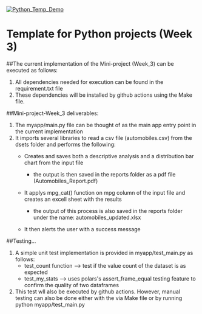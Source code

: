 [![Python_Temp_Demo](https://github.com/nogibjj/oo46_Python_Temp_W3/actions/workflows/actions.yml/badge.svg)][def]

# Template for Python projects (Week 3)

##The current implementation of the Mini-project (Week_3) can be executed as follows:

1. All dependencies needed for execution can be found in the requirement.txt file
2. These dependencies will be installed  by github actions using the Make file.


##Mini-project-Week_3 deliverables:
1. The myapp/main.py file can be thought of as the main app entry point in the current implementation
2. It imports several libraries to read a csv file (automobiles.csv) from the dsets folder and performs the following:
    * Creates and saves both a descriptive analysis and a distribution bar chart from the input file
        * the output is then saved in the reports folder as a pdf file (Automobiles_Report.pdf)
    * It applys mpg_cat() function on mpg column of the input file and creates an excell sheet with the results
        * the output of this process is also saved in the reports folder under the name: automobiles_updated.xlsx
   
    * It then alerts the user with a success message

##Testing...
1. A simple unit test implementation is provided in myapp/test_main.py as follows:
    * test_count function --> test if the value count of the dataset is as expected
    * test_my_stats --> uses polars's assert_frame_equal testing feature to confirm the quality of two dataframes
2. This test wll also be executed by github actions. However, manual testing can also be done either with the via Make file or by running python myapp/test_main.py


[def]: https://github.com/nogibjj/oo46_Python_Temp_W3/actions/workflows/actions.yml

